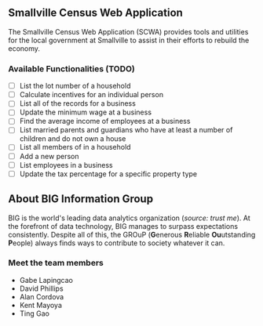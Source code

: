 ## Smallville Census Web Application
The Smallville Census Web Application (SCWA) provides tools and utilities for the local government at Smallville to assist in their efforts to rebuild the economy.

### Available Functionalities (TODO)
- [ ] List the lot number of a household
- [ ] Calculate incentives for an individual person
- [ ] List all of the records for a business
- [ ] Update the minimum wage at a business
- [ ] Find the average income of employees at a business
- [ ] List married parents and guardians who have at least a number of children and do not own a house
- [ ] List all members of in a household
- [ ] Add a new person
- [ ] List employees in a business
- [ ] Update the tax percentage for a specific property type

## About BIG Information Group
BIG is the world's leading data analytics organization (*source: trust me*). At the forefront of data technology, BIG manages to surpass expectations consistently. Despite all of this, the GROuP (**G**enerous **R**eliable **Ou**utstanding **P**eople) always finds ways to contribute to society whatever it can.

### Meet the team members
- Gabe Lapingcao
- David Phillips
- Alan Cordova
- Kent Mayoya
- Ting Gao